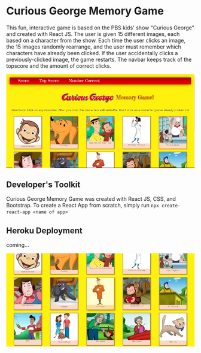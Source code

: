 # Curious George Memory Game
This fun, interactive game is based on the PBS kids' show "Curious George" and created with React JS.  The user is given 15 different images, each based on a character from the show. Each time the user clicks an image, the 15 images randomly rearrange, and the user must remember which characters have already been clicked.  If the user accidentally clicks a previously-clicked image, the game restarts.  The navbar keeps track of the topscore and the amount of correct clicks.

![screenshot1](/public/images/screenshot1.jpg)

## Developer's Toolkit
Curious George Memory Game was created with React JS, CSS, and Bootstrap.
To create a React App from scratch, simply run `npx create-react-app <name of app>`

## Heroku Deployment
coming...

![screenshot2](/public/images/screenshot2.jpg)
